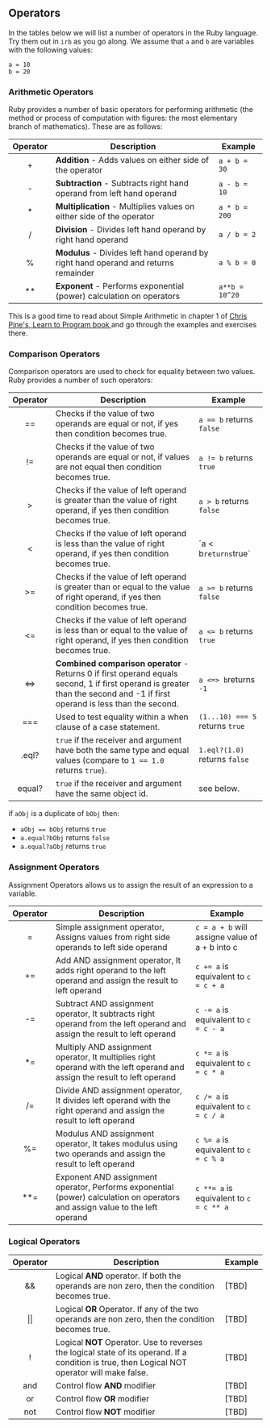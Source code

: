 ## Operators
In the tables below we will list a number of operators in the Ruby language. Try them out in `irb` as you go along. 
We assume that `a` and  `b` are variables with the following values:

```
a = 10
b = 20
```

### Arithmetic Operators
Ruby provides a number of basic operators for performing arithmetic (the method or process of computation with figures: the most elementary branch of mathematics). These are as follows:

| Operator | Description                                                                         | Example       |
|:--------:|-------------------------------------------------------------------------------------|---------------|
|     +    | **Addition** - Adds values on either side of the operator                           | `a + b = 30`  |
|     -    | **Subtraction** - Subtracts right hand operand from left hand operand               | `a - b = 10`  |
|     *    | **Multiplication** - Multiplies values on either side of the operator               | `a * b = 200` |
| /        | **Division** - Divides left hand operand by right hand operand                      | `a / b = 2`   |
| %        | **Modulus** - Divides left hand operand by right hand operand and returns remainder | `a % b = 0`   |
| **       | **Exponent** - Performs exponential (power) calculation on operators                | `a**b = 10^20` |

This is a good time to read about Simple Arithmetic in chapter 1 of [Chris Pine's, Learn to Program book ](https://pine.fm/LearnToProgram/chap_01.html) and go through the examples and exercises there.

### Comparison Operators
Comparison operators are used to check for equality between two values. Ruby provides a number of such operators:

| Operator | Description                                                                                                                                                                 | Example                         |
|:--------:|-----------------------------------------------------------------------------------------------------------------------------------------------------------------------------|---------------------------------|
|    ==    | Checks if the value of two operands are equal or not, if yes then condition becomes true.                                                                                   | `a == b` returns `false`        |
|    !=    | Checks if the value of two operands are equal or not, if values are not equal then condition becomes true.                                                                  | `a != b` returns `true`         |
| >        | Checks if the value of left operand is greater than the value of right operand, if yes then condition becomes true.                                                         | `a > b` returns `false`         |
| <        | Checks if the value of left operand is less than the value of right operand, if yes then condition becomes true.                                                            | ´a < b` returns `true`          |
| >=       | Checks if the value of left operand is greater than or equal to the value of right operand, if yes then condition becomes true.                                             | `a >= b` returns `false`        |
| <=       | Checks if the value of left operand is less than or equal to the value of right operand, if yes then condition becomes true.                                                | `a <= b` returns `true`         |
| <=>      | **Combined comparison operator** - Returns 0 if first operand equals second, 1 if first operand is greater than the second and -1 if first operand is less than the second. | `a <=> b`returns `-1`           |
| ===      | Used to test equality within a when clause of a case statement.                                                                                                             | `(1...10) === 5` returns `true`  |
| .eql?    | `true` if the receiver and argument have both the same type and equal values (compare to `1 == 1.0` returns `true`).                                                        |  `1.eql?(1.0)` returns `false`  |
| equal?   | `true` if the receiver and argument have the same object id.                                                                                                                | see below.                      |

if `aObj` is a duplicate of `bObj` then:
* `aObj == bObj` returns `true`
* `a.equal?bObj` returns `false` 
* `a.equal?aObj` returns `true`

### Assignment Operators

Assignment Operators allows us to assign the result of an expression to a variable.

| Operator | Description                                                                                                                  | Example                                        |
|:--------:|------------------------------------------------------------------------------------------------------------------------------|------------------------------------------------|
| =        | Simple assignment operator, Assigns values from right side operands to left side operand                                     | `c = a + b` will assigne value of a + b into c |
| +=       | Add AND assignment operator, It adds right operand to the left operand and assign the result to left operand                 | `c += a` is equivalent to `c = c + a`          |
| -=       | Subtract AND assignment operator, It subtracts right operand from the left operand and assign the result to left operand     | `c -= a` is equivalent to `c = c - a`          |
| *=       | Multiply AND assignment operator, It multiplies right operand with the left operand and assign the result to left operand    | `c *= a` is equivalent to `c = c * a`          |
| /=       | Divide AND assignment operator, It divides left operand with the right operand and assign the result to left operand         | `c /= a` is equivalent to `c = c / a`          |
| %=       | Modulus AND assignment operator, It takes modulus using two operands and assign the result to left operand                   | `c %= a` is equivalent to `c = c % a`          |
| **=      | Exponent AND assignment operator, Performs exponential (power) calculation on operators and assign value to the left operand | `c **= a` is equivalent to `c = c ** a`        |


### Logical Operators

| Operator | Description                                                                                                                                    | Example |
|:--------:|------------------------------------------------------------------------------------------------------------------------------------------------|---------|
| &&       | Logical **AND** operator. If both the operands are non zero, then the condition becomes true.                                                  |   [TBD]      |
| &#124;&#124;       | Logical **OR** Operator. If any of the two operands are non zero, then the condition becomes true.                                             |   [TBD]       |
| !        | Logical **NOT** Operator. Use to reverses the logical state of its operand. If a condition is true, then Logical NOT operator will make false. |   [TBD]       |
| and      | Control flow **AND** modifier                                                                                                                  |     [TBD]     |
| or       | Control flow **OR** modifier                                                                                                                   |    [TBD]      |
| not      | Control flow **NOT** modifier                                                                                                                  |         [TBD] |